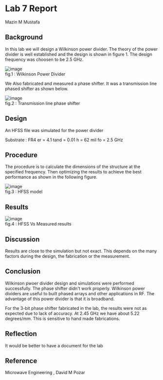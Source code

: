 
# Lab 7 Report
Mazin M Mustafa 

## Background

In this lab we will design a Wilkinson power divider. The theory of the power divider is well established and the design is shown in figure 1. The design frequency was choosen to be 2.5 GHz.

![image](https://github.com/CourseReps/ECEN452-Spring2016/blob/master/Students/Mazin-M-Mustafa/Lab7/Po.png) <br>
fig.1 : Wilkinson Power Divider

We Also fabricated and measured a phase shifter. It was a transmission line phased shifter as shown below.

![image](https://github.com/CourseReps/ECEN452-Spring2016/blob/master/Students/Mazin-M-Mustafa/Lab7/PS.png) <br>
fig.2 : Transmission line phase shifter

## Design

An HFSS file was simulated for the power divider

Substrate : FR4
er = 4.1
tand = 0.01
h = 62 mil
fo = 2.5 GHz

## Procedure

The procedure is to calculate the dimensions of the structure at the specified frequency. Then optimizing the results to achieve the best performance as shown in the following figure.

![image](https://github.com/CourseReps/ECEN452-Spring2016/blob/master/Students/Mazin-M-Mustafa/Lab7/W1.png) <br>
fig.3 : HFSS model

## Results

![image](https://github.com/CourseReps/ECEN452-Spring2016/blob/master/Students/Mazin-M-Mustafa/Lab7/vvvvv.png) <br>
fig.4 : HFSS Vs Measured results

## Discussion

Results are close to the simulation but not exact. This depends on the many factors during the design, the fabrication or the measurement. 

## Conclusion

Wilkinson pwoer divider design and simulations were performed successfully. The phase shifter didn't work properly. Wilkinson power dividers are useful to built phased arrays and other applications in RF. The advantage of this power divider is that it is broadband.

For the 3-bit phase shifter fabricated in the lab, the results were not as expected due to lack of accuracy. At 2.45 GHz we have about 5.22 degrees/mm. This is sensitive to hand made fabrications.

## Reflection

It would be better to have a document for the lab

## Reference

Microwave Engineering , David M Pozar


